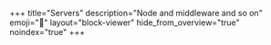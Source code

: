 +++
title="Servers"
description="Node and middleware and so on"
emoji="🔌"
layout="block-viewer"
hide_from_overview="true"
noindex="true"
+++
